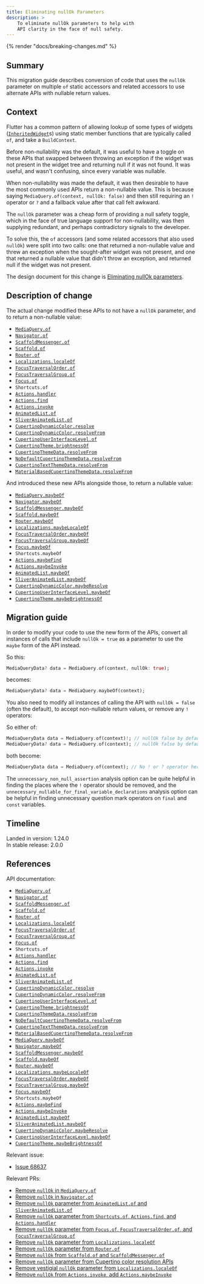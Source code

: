 ```yaml
---
title: Eliminating nullOk Parameters
description: >
    To eliminate nullOk parameters to help with
    API clarity in the face of null safety.
---
```


{% render "docs/breaking-changes.md" %}

## Summary

This migration guide describes conversion of code that uses the `nullOk`
parameter on multiple `of` static accessors and related accessors to use
alternate APIs with nullable return values.

## Context

Flutter has a common pattern of allowing lookup of some types of widgets
([`InheritedWidget`][]s) using static member functions that are typically called
`of`, and take a `BuildContext`.

Before non-nullability was the default, it was useful to have a toggle on these
APIs that swapped between throwing an exception if the widget was not present in
the widget tree and returning null if it was not found. It was useful, and
wasn't confusing, since every variable was nullable.

When non-nullability was made the default, it was then desirable to have the
most commonly used APIs return a non-nullable value. This is because saying
`MediaQuery.of(context, nullOk: false)` and then still requiring an `!` operator
or `?` and a fallback value after that call felt awkward.

The `nullOk` parameter was a cheap form of providing a null safety toggle, which
in the face of true language support for non-nullability, was then supplying
redundant, and perhaps contradictory signals to the developer.

To solve this, the `of` accessors (and some related accessors that also used
`nullOk`) were split into two calls: one that returned a non-nullable value and
threw an exception when the sought-after widget was not present, and one that
returned a nullable value that didn't throw an exception, and returned null if
the widget was not present.

The design document for this change is [Eliminating nullOk parameters][].

[Eliminating nullOk parameters]: /go/eliminating-nullok-parameters

## Description of change

The actual change modified these APIs to not have a `nullOk` parameter, and to
return a non-nullable value:

* [`MediaQuery.of`][]
* [`Navigator.of`][]
* [`ScaffoldMessenger.of`][]
* [`Scaffold.of`][]
* [`Router.of`][]
* [`Localizations.localeOf`][]
* [`FocusTraversalOrder.of`][]
* [`FocusTraversalGroup.of`][]
* [`Focus.of`][]
* `Shortcuts.of`
* [`Actions.handler`][]
* [`Actions.find`][]
* [`Actions.invoke`][]
* [`AnimatedList.of`][]
* [`SliverAnimatedList.of`][]
* [`CupertinoDynamicColor.resolve`][]
* [`CupertinoDynamicColor.resolveFrom`][]
* [`CupertinoUserInterfaceLevel.of`][]
* [`CupertinoTheme.brightnessOf`][]
* [`CupertinoThemeData.resolveFrom`][]
* [`NoDefaultCupertinoThemeData.resolveFrom`][]
* [`CupertinoTextThemeData.resolveFrom`][]
* [`MaterialBasedCupertinoThemeData.resolveFrom`][]

And introduced these new APIs alongside those, to
return a nullable value:

* [`MediaQuery.maybeOf`][]
* [`Navigator.maybeOf`][]
* [`ScaffoldMessenger.maybeOf`][]
* [`Scaffold.maybeOf`][]
* [`Router.maybeOf`][]
* [`Localizations.maybeLocaleOf`][]
* [`FocusTraversalOrder.maybeOf`][]
* [`FocusTraversalGroup.maybeOf`][]
* [`Focus.maybeOf`][]
* `Shortcuts.maybeOf`
* [`Actions.maybeFind`][]
* [`Actions.maybeInvoke`][]
* [`AnimatedList.maybeOf`][]
* [`SliverAnimatedList.maybeOf`][]
* [`CupertinoDynamicColor.maybeResolve`][]
* [`CupertinoUserInterfaceLevel.maybeOf`][]
* [`CupertinoTheme.maybeBrightnessOf`][]

## Migration guide

In order to modify your code to use the new form of the APIs, convert all
instances of calls that include `nullOk = true` as a parameter to use the
`maybe` form of the API instead.

So this:

```dart
MediaQueryData? data = MediaQuery.of(context, nullOk: true);
```

becomes:

```dart
MediaQueryData? data = MediaQuery.maybeOf(context);
```

You also need to modify all instances of calling the API with `nullOk =
false` (often the default), to accept non-nullable return values, or remove any
`!` operators:

So either of:

```dart
MediaQueryData data = MediaQuery.of(context)!; // nullOk false by default.
MediaQueryData? data = MediaQuery.of(context); // nullOk false by default.
```

both become:

```dart
MediaQueryData data = MediaQuery.of(context); // No ! or ? operator here now.
```

The `unnecessary_non_null_assertion` analysis option can be quite helpful in
finding the places where the `!` operator should be removed, and the
`unnecessary_nullable_for_final_variable_declarations` analysis option can be
helpful in finding unnecessary question mark operators on `final` and `const`
variables.

## Timeline

Landed in version: 1.24.0<br>
In stable release: 2.0.0

## References

API documentation:

* [`MediaQuery.of`][]
* [`Navigator.of`][]
* [`ScaffoldMessenger.of`][]
* [`Scaffold.of`][]
* [`Router.of`][]
* [`Localizations.localeOf`][]
* [`FocusTraversalOrder.of`][]
* [`FocusTraversalGroup.of`][]
* [`Focus.of`][]
* `Shortcuts.of`
* [`Actions.handler`][]
* [`Actions.find`][]
* [`Actions.invoke`][]
* [`AnimatedList.of`][]
* [`SliverAnimatedList.of`][]
* [`CupertinoDynamicColor.resolve`][]
* [`CupertinoDynamicColor.resolveFrom`][]
* [`CupertinoUserInterfaceLevel.of`][]
* [`CupertinoTheme.brightnessOf`][]
* [`CupertinoThemeData.resolveFrom`][]
* [`NoDefaultCupertinoThemeData.resolveFrom`][]
* [`CupertinoTextThemeData.resolveFrom`][]
* [`MaterialBasedCupertinoThemeData.resolveFrom`][]
* [`MediaQuery.maybeOf`][]
* [`Navigator.maybeOf`][]
* [`ScaffoldMessenger.maybeOf`][]
* [`Scaffold.maybeOf`][]
* [`Router.maybeOf`][]
* [`Localizations.maybeLocaleOf`][]
* [`FocusTraversalOrder.maybeOf`][]
* [`FocusTraversalGroup.maybeOf`][]
* [`Focus.maybeOf`][]
* `Shortcuts.maybeOf`
* [`Actions.maybeFind`][]
* [`Actions.maybeInvoke`][]
* [`AnimatedList.maybeOf`][]
* [`SliverAnimatedList.maybeOf`][]
* [`CupertinoDynamicColor.maybeResolve`][]
* [`CupertinoUserInterfaceLevel.maybeOf`][]
* [`CupertinoTheme.maybeBrightnessOf`][]

Relevant issue:

* [Issue 68637][]

Relevant PRs:

* [Remove `nullOk` in `MediaQuery.of`][]
* [Remove `nullOk` in `Navigator.of`][]
* [Remove `nullOk` parameter from `AnimatedList.of` and `SliverAnimatedList.of`][]
* [Remove `nullOk` parameter from `Shortcuts.of`, `Actions.find`, and `Actions.handler`][]
* [Remove `nullOk` parameter from `Focus.of`, `FocusTraversalOrder.of`, and `FocusTraversalGroup.of`][]
* [Remove `nullOk` parameter from `Localizations.localeOf`][]
* [Remove `nullOk` parameter from `Router.of`][]
* [Remove `nullOk` from `Scaffold.of` and `ScaffoldMessenger.of`][]
* [Remove `nullOk` parameter from Cupertino color resolution APIs][]
* [Remove vestigial `nullOk` parameter from `Localizations.localeOf`][]
* [Remove `nullOk` from `Actions.invoke`, add `Actions.maybeInvoke`][]

[`MediaQuery.of`]: {{site.api}}/flutter/widgets/MediaQuery/of.html
[`Navigator.of`]: {{site.api}}/flutter/widgets/Navigator/of.html
[`ScaffoldMessenger.of`]: {{site.api}}/flutter/material/ScaffoldMessenger/of.html
[`Scaffold.of`]: {{site.api}}/flutter/material/Scaffold/of.html
[`Router.of`]: {{site.api}}/flutter/widgets/Router/of.html
[`Localizations.localeOf`]: {{site.api}}/flutter/widgets/Localizations/localeOf.html
[`FocusTraversalOrder.of`]: {{site.api}}/flutter/widgets/FocusTraversalOrder/of.html
[`FocusTraversalGroup.of`]: {{site.api}}/flutter/widgets/FocusTraversalGroup/of.html
[`Focus.of`]: {{site.api}}/flutter/widgets/Focus/of.html
[`Actions.handler`]: {{site.api}}/flutter/widgets/Actions/handler.html
[`Actions.find`]: {{site.api}}/flutter/widgets/Actions/find.html
[`Actions.invoke`]: {{site.api}}/flutter/widgets/Actions/invoke.html
[`AnimatedList.of`]: {{site.api}}/flutter/widgets/AnimatedList/of.html
[`SliverAnimatedList.of`]: {{site.api}}/flutter/widgets/SliverAnimatedList/of.html
[`CupertinoDynamicColor.resolve`]: {{site.api}}/flutter/cupertino/CupertinoDynamicColor/resolve.html
[`CupertinoDynamicColor.resolveFrom`]: {{site.api}}/flutter/cupertino/CupertinoDynamicColor/resolveFrom.html
[`CupertinoUserInterfaceLevel.of`]: {{site.api}}/flutter/cupertino/CupertinoUserInterfaceLevel/of.html
[`CupertinoTheme.brightnessOf`]: {{site.api}}/flutter/cupertino/CupertinoTheme/brightnessOf.html
[`CupertinoThemeData.resolveFrom`]: {{site.api}}/flutter/cupertino/CupertinoThemeData/resolveFrom.html
[`NoDefaultCupertinoThemeData.resolveFrom`]: {{site.api}}/flutter/cupertino/NoDefaultCupertinoThemeData/resolveFrom.html
[`CupertinoTextThemeData.resolveFrom`]: {{site.api}}/flutter/cupertino/CupertinoTextThemeData/resolveFrom.html
[`MaterialBasedCupertinoThemeData.resolveFrom`]: {{site.api}}/flutter/material/MaterialBasedCupertinoThemeData/resolveFrom.html
[`MediaQuery.maybeOf`]: {{site.api}}/flutter/widgets/MediaQuery/maybeOf.html
[`Navigator.maybeOf`]: {{site.api}}/flutter/widgets/Navigator/maybeOf.html
[`ScaffoldMessenger.maybeOf`]: {{site.api}}/flutter/material/ScaffoldMessenger/maybeOf.html
[`Scaffold.maybeOf`]: {{site.api}}/flutter/material/Scaffold/maybeOf.html
[`Router.maybeOf`]: {{site.api}}/flutter/widgets/Router/maybeOf.html
[`Localizations.maybeLocaleOf`]: {{site.api}}/flutter/widgets/Localizations/maybeLocaleOf.html
[`FocusTraversalOrder.maybeOf`]: {{site.api}}/flutter/widgets/FocusTraversalOrder/maybeOf.html
[`FocusTraversalGroup.maybeOf`]: {{site.api}}/flutter/widgets/FocusTraversalGroup/maybeOf.html
[`Focus.maybeOf`]: {{site.api}}/flutter/widgets/Focus/maybeOf.html
[`Actions.maybeFind`]: {{site.api}}/flutter/widgets/Actions/maybeFind.html
[`Actions.maybeInvoke`]: {{site.api}}/flutter/widgets/Actions/maybeInvoke.html
[`AnimatedList.maybeOf`]: {{site.api}}/flutter/widgets/AnimatedList/maybeOf.html
[`SliverAnimatedList.maybeOf`]: {{site.api}}/flutter/widgets/SliverAnimatedList/maybeOf.html
[`CupertinoDynamicColor.maybeResolve`]: {{site.api}}/flutter/cupertino/CupertinoDynamicColor/maybeResolve.html
[`CupertinoUserInterfaceLevel.maybeOf`]: {{site.api}}/flutter/cupertino/CupertinoUserInterfaceLevel/maybeOf.html
[`CupertinoTheme.maybeBrightnessOf`]: {{site.api}}/flutter/cupertino/CupertinoTheme/maybeBrightnessOf.html
[`InheritedWidget`]: {{site.api}}/flutter/widgets/InheritedWidget-class.html
[Issue 68637]: {{site.repo.flutter}}/issues/68637
[Remove `nullOk` in `MediaQuery.of`]: {{site.repo.flutter}}/pull/68736
[Remove `nullOk` in `Navigator.of`]: {{site.repo.flutter}}/pull/70726
[Remove `nullOk` parameter from `AnimatedList.of` and `SliverAnimatedList.of`]: {{site.repo.flutter}}/pull/68925
[Remove `nullOk` parameter from `Shortcuts.of`, `Actions.find`, and `Actions.handler`]: {{site.repo.flutter}}/pull/68921
[Remove `nullOk` parameter from `Focus.of`, `FocusTraversalOrder.of`, and `FocusTraversalGroup.of`]: {{site.repo.flutter}}/pull/68917
[Remove `nullOk` parameter from `Localizations.localeOf`]: {{site.repo.flutter}}/pull/68911
[Remove `nullOk` parameter from `Router.of`]: {{site.repo.flutter}}/pull/68910
[Remove `nullOk` from `Scaffold.of` and `ScaffoldMessenger.of`]: {{site.repo.flutter}}/pull/68908
[Remove `nullOk` parameter from Cupertino color resolution APIs]: {{site.repo.flutter}}/pull/68905
[Remove vestigial `nullOk` parameter from `Localizations.localeOf`]: {{site.repo.flutter}}/pull/74657
[Remove `nullOk` from `Actions.invoke`, add `Actions.maybeInvoke`]: {{site.repo.flutter}}/pull/74680
